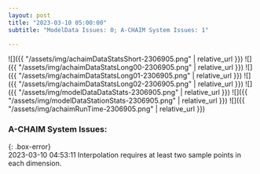 ```yaml
---
layout: post
title: "2023-03-10 05:00:00"
subtitle: "ModelData Issues: 0; A-CHAIM System Issues: 1"

---
```


![]({{ "/assets/img/achaimDataStatsShort-2306905.png" | relative_url }})
![]({{ "/assets/img/achaimDataStatsLong00-2306905.png" | relative_url }})
![]({{ "/assets/img/achaimDataStatsLong01-2306905.png" | relative_url }})
![]({{ "/assets/img/achaimDataStatsLong02-2306905.png" | relative_url }})
![]({{ "/assets/img/modelDataDataStats-2306905.png" | relative_url }})
![]({{ "/assets/img/modelDataStationStats-2306905.png" | relative_url }})
![]({{ "/assets/img/achaimRunTime-2306905.png" | relative_url }})


### A-CHAIM System Issues:  
  
{: .box-error}  
2023-03-10 04:53:11 Interpolation requires at least two sample points in each dimension.  
